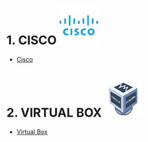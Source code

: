 # 1. CISCO ![Cisco](./_img/cisco.png)
- [Cisco](./cisco/cisco.md)

# 2. VIRTUAL BOX ![Virtual Box](./_img/virtualBox.png)
- [Virtual Box](./virtualBox/virtualBox.md)